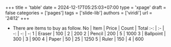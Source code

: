+++
title = 'table'
date = 2024-12-17T05:25:03+07:00
type = 'xpage'
draft = false
categories = ['pages']
tags = ['slide-lib']
authors = ['viridi']
url = '24l12'
+++
<!--more-->

+ There are items to buy as follow.
No | Item | Price | Count | Total
:-: | :- | -: | -: | -:
1 | Eraser | 100 | 2 | 200
2 | Pencil | 200 | 5 | 1000
3 | Ballpoint | 300 | 3 | 900
4 | Paper | 50 | 25 | 1250
5 | Ruler | 150 | 4 | 600
